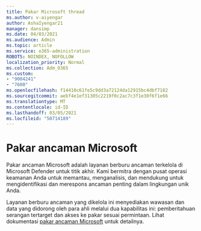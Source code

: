 ```yaml
---
title: Pakar Microsoft thread
ms.author: v-aiyengar
author: AshaIyengar21
manager: dansimp
ms.date: 04/03/2021
ms.audience: Admin
ms.topic: article
ms.service: o365-administration
ROBOTS: NOINDEX, NOFOLLOW
localization_priority: Normal
ms.collection: Adm_O365
ms.custom:
- "9004241"
- "7600"
ms.openlocfilehash: f14410c61fe5c9dd3a72124da12915bc4dbf7182
ms.sourcegitcommit: aebf4e1ef31305c2219f0c2ac7c3f1e30f6f1e66
ms.translationtype: MT
ms.contentlocale: id-ID
ms.lasthandoff: 03/05/2021
ms.locfileid: "50714189"
---
```

# <a name="microsoft-threat-experts"></a>Pakar ancaman Microsoft

Pakar ancaman Microsoft adalah layanan berburu ancaman terkelola di Microsoft Defender untuk titik akhir.  Kami bermitra dengan pusat operasi keamanan Anda untuk memantau, menganalisis, dan mendukung untuk mengidentifikasi dan merespons ancaman penting dalam lingkungan unik Anda.

Layanan berburu ancaman yang dikelola ini menyediakan wawasan dan data yang didorong oleh para ahli melalui dua kapabilitas ini: pemberitahuan serangan tertarget dan akses ke pakar sesuai permintaan. Lihat dokumentasi [pakar ancaman Microsoft](https://docs.microsoft.com/windows/security/threat-protection/microsoft-defender-atp/microsoft-threat-experts) untuk detailnya.
